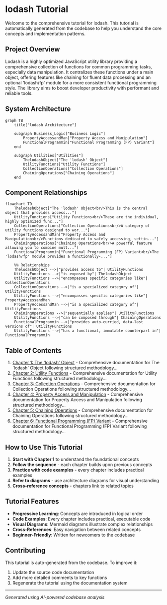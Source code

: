 # lodash Tutorial

Welcome to the comprehensive tutorial for lodash. This tutorial is automatically generated from the codebase to help you understand the core concepts and implementation patterns.

## Project Overview

Lodash is a highly optimized JavaScript utility library providing a comprehensive collection of functions for common programming tasks, especially data manipulation. It centralizes these functions under a main object, offering features like chaining for fluent data processing and an optional 'lodash/fp' module for a more consistent functional programming style. The library aims to boost developer productivity with performant and reliable tools.


## System Architecture

```mermaid
graph TB
    title["lodash Architecture"]

    subgraph Business_Logic["Business Logic"]
        PropertyAccessandMan["Property Access and Manipulation"]
        FunctionalProgrammin["Functional Programming (FP) Variant"]
    end

    subgraph Utilities["Utilities"]
        ThelodashObject["The 'lodash' Object"]
        UtilityFunctions["Utility Functions"]
        CollectionOperations["Collection Operations"]
        ChainingOperations["Chaining Operations"]
    end

```

## Component Relationships

```mermaid
flowchart TD
    ThelodashObject["The 'lodash' Object<br/>This is the central object that provides access..."]
    UtilityFunctions["Utility Functions<br/>These are the individual, highly optimized func..."]
    CollectionOperations["Collection Operations<br/>A category of utility functions designed to wor..."]
    PropertyAccessandMan["Property Access and Manipulation<br/>Functions dedicated to safely accessing, settin..."]
    ChainingOperations["Chaining Operations<br/>A powerful feature allowing you to combine mult..."]
    FunctionalProgrammin["Functional Programming (FP) Variant<br/>The 'lodash/fp' module provides a functionally-..."]

    %% Relationships
    ThelodashObject -->|"provides access to"| UtilityFunctions
    UtilityFunctions -->|"is exposed by"| ThelodashObject
    UtilityFunctions -->|"encompasses specific categories like"| CollectionOperations
    CollectionOperations -->|"is a specialized category of"| UtilityFunctions
    UtilityFunctions -->|"encompasses specific categories like"| PropertyAccessandMan
    PropertyAccessandMan -->|"is a specialized category of"| UtilityFunctions
    ChainingOperations -->|"sequentially applies"| UtilityFunctions
    UtilityFunctions -->|"can be composed through"| ChainingOperations
    FunctionalProgrammin -->|"provides auto-curried, data-last versions of"| UtilityFunctions
    UtilityFunctions -->|"has a functional, immutable counterpart in"| FunctionalProgrammin
```

## Table of Contents

1. [Chapter 1: The 'lodash' Object](chapter_01.md) - Comprehensive documentation for The 'lodash' Object following structured methodology...
2. [Chapter 2: Utility Functions](chapter_02.md) - Comprehensive documentation for Utility Functions following structured methodology...
3. [Chapter 3: Collection Operations](chapter_03.md) - Comprehensive documentation for Collection Operations following structured methodology...
4. [Chapter 4: Property Access and Manipulation](chapter_04.md) - Comprehensive documentation for Property Access and Manipulation following structured methodology...
5. [Chapter 5: Chaining Operations](chapter_05.md) - Comprehensive documentation for Chaining Operations following structured methodology...
6. [Chapter 6: Functional Programming (FP) Variant](chapter_06.md) - Comprehensive documentation for Functional Programming (FP) Variant following structured methodology...

## How to Use This Tutorial

1. **Start with Chapter 1** to understand the foundational concepts
2. **Follow the sequence** - each chapter builds upon previous concepts
3. **Practice with code examples** - every chapter includes practical examples
4. **Refer to diagrams** - use architecture diagrams for visual understanding
5. **Cross-reference concepts** - chapters link to related topics

## Tutorial Features

- **Progressive Learning**: Concepts are introduced in logical order
- **Code Examples**: Every chapter includes practical, executable code
- **Visual Diagrams**: Mermaid diagrams illustrate complex relationships
- **Cross-References**: Easy navigation between related concepts
- **Beginner-Friendly**: Written for newcomers to the codebase

## Contributing

This tutorial is auto-generated from the codebase. To improve it:
1. Update the source code documentation
2. Add more detailed comments to key functions
3. Regenerate the tutorial using the documentation system

---

*Generated using AI-powered codebase analysis*
